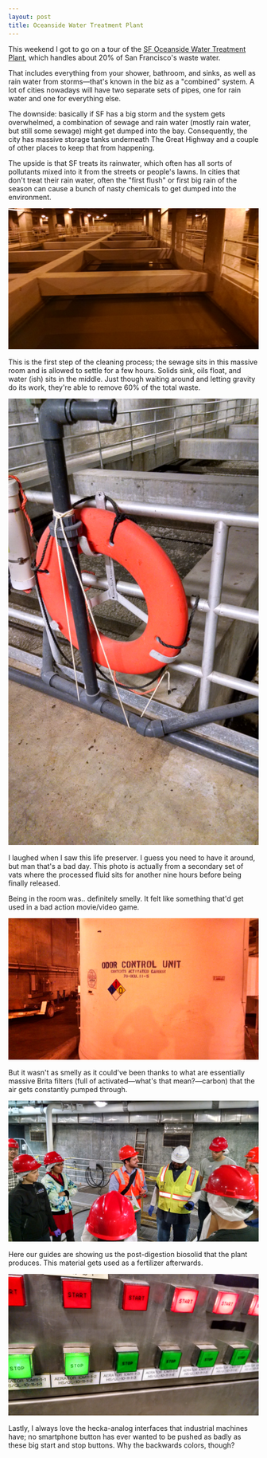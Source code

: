 ```yaml
---
layout: post
title: Oceanside Water Treatment Plant
---
```



This weekend I got to go on a tour of the [SF Oceanside Water Treatment Plant](http://sfwater.org/index.aspx?page=95), which handles about 20% of San Francisco's waste water.

That includes everything from your shower, bathroom, and sinks, as well as rain water from storms—that's known in the biz as a "combined" system. A lot of cities nowadays will have two separate sets of pipes, one for rain water and one for everything else.

The downside: basically if SF has a big storm and the system gets overwhelmed, a combination of sewage and rain water (mostly rain water, but still some sewage) might get dumped into the bay. Consequently, the city has massive storage tanks underneath The Great Highway and a couple of other places to keep that from happening.

The upside is that SF treats its rainwater, which often has all sorts of pollutants mixed into it from the streets or people's lawns. In cities that don't treat their rain water, often the "first flush" or first big rain of the season can cause a bunch of nasty chemicals to get dumped into the environment.


<a href="/public/img/2014-11-08 11.25.06.jpg" class="gallery">
  <img src="/public/img/2014-11-08 11.25.06.jpg"/>
</a>

This is the first step of the cleaning process; the sewage sits in this massive room and is allowed to settle for a few hours. Solids sink, oils float, and water (ish) sits in the middle. Just though waiting around and letting gravity do its work, they're able to remove 60% of the total waste.


<a href="/public/img/2014-11-08 11.34.58.jpg" class="gallery">
    <img src="/public/img/2014-11-08 11.34.58.jpg"/>
</a>

I laughed when I saw this life preserver. I guess you need to have it around, but man that's a bad day. This photo is actually from a secondary set of vats where the processed fluid sits for another nine hours before being finally released.

Being in the room was.. definitely smelly. It felt like something that'd get used in a bad action movie/video game.

<a href="/public/img/2014-11-08 11.46.34.jpg" class="gallery">
    <img src="/public/img/2014-11-08 11.46.34.jpg"/>
</a>

But it wasn't as smelly as it could've been thanks to what are essentially massive Brita filters (full of activated—what's that mean?—carbon) that the air gets constantly pumped through.

<a href="/public/img/2014-11-08 12.02.24.jpg" class="gallery">
    <img src="/public/img/2014-11-08 12.02.24.jpg"/>
</a>

Here our guides are showing us the post-digestion biosolid that the plant produces. This material gets used as a fertilizer afterwards.

<a href="/public/img/2014-11-08 11.31.34.jpg" class="gallery">
    <img src="/public/img/2014-11-08 11.31.34.jpg"/>
</a>

Lastly, I always love the hecka-analog interfaces that industrial machines have; no smartphone button has ever wanted to be pushed as badly as these big start and stop buttons. Why the backwards colors, though?

<script>
      $('a.gallery').colorbox({maxWidth:"80%", maxHeight:"80%"});
</script>
